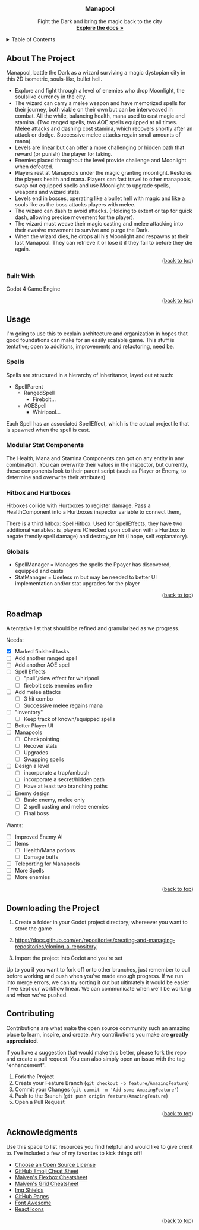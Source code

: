 <!-- Improved compatibility of back to top link: See: https://github.com/othneildrew/Best-README-Template/pull/73 -->
<a name="readme-top"></a>


<!-- PROJECT LOGO -->
<br />
<div align="center">
  <a href="https://github.com/othneildrew/Best-README-Template">
<!--     <img src="images/logo.png" alt="Logo" width="80" height="80"> -->
  </a>

  <h3 align="center">Manapool</h3>

  <p align="center">
    Fight the Dark and bring the magic back to the city
    <br />
    <a href="https://github.com/cewaite/manapool"><strong>Explore the docs »</strong></a>
    <br />
  </p>
</div>



<!-- TABLE OF CONTENTS -->
<details>
  <summary>Table of Contents</summary>
  <ol>
    <li>
      <a href="#about-the-project">About The Project</a>
      <ul>
        <li><a href="#built-with">Built With</a></li>
      </ul>
    </li>
    <li><a href="#usage">Usage</a></li>
      <ul>
        <li><a href="#spells">Spells</a></li>
        <li><a href="#modular-stat-components">Modular Stat Components
</a></li>
        <li><a href="#hitbox-and-hurtboxes">Hitbox and Hurtboxes</a></li>
        <li><a href="#globals">Globals</a></li>
      </ul>
    <li><a href="#roadmap">Roadmap</a></li>
    <li><a href="#downloading-the-project">Downloading The Project</a></li>
    <li><a href="#contributing">Contributing</a></li>
    <li><a href="#acknowledgments">Acknowledgments</a></li>
  </ol>
</details>



<!-- ABOUT THE PROJECT -->
## About The Project

Manapool, battle the Dark as a wizard surviving a magic dystopian city in this 2D isometric, souls-like, bullet hell. 

- Explore and fight through a level of enemies who drop Moonlight, the soulslike currency in the city.
- The wizard can carry a melee weapon and have memorized spells for their journey, both viable on their own but can be interweaved in combat. All the while, balancing health, mana used to cast magic and stamina. (Two ranged spells, two AOE spells equipped at all times. Melee attacks and dashing cost stamina, which recovers shortly after an attack or dodge. Successive melee attacks regain small amounts of mana).
- Levels are linear but can offer a more challenging or hidden path that reward (or punish) the player for taking.
- Enemies placed throughout the level provide challenge and Moonlight when defeated.
- Players rest at Manapools under the magic granting moonlight. Restores the players health and mana. Players can fast travel to other manapools, swap out equipped spells and use Moonlight to upgrade spells, weapons and wizard stats.
- Levels end in bosses, operating like a bullet hell with magic and like a souls like as the boss attacks players with melee.
- The wizard can dash to avoid attacks. (Holding to extent or tap for quick dash, allowing precise movement for the player).
- The wizard must weave their magic casting and melee attacking into their evasive movement to survive and purge the Dark.
- When the wizard dies, he drops all his Moonlight and respawns at their last Manapool. They can retrieve it or lose it if they fail to before they die again.

<p align="right">(<a href="#readme-top">back to top</a>)</p>



### Built With

Godot 4 Game Engine

<p align="right">(<a href="#readme-top">back to top</a>)</p>



<!-- USAGE EXAMPLES -->
## Usage

I'm going to use this to explain architecture and organization in hopes that good foundations can make for an easily scalable game. This stuff is tentative; open to additions, improvements and refactoring, need be.

### Spells

Spells are structured in a hierarchy of inheritance, layed out at such:

- SpellParent
  - RangedSpell
    - Firebolt...
  - AOESpell
    - Whirlpool...

Each Spell has an associated SpellEffect, which is the actual projectile that is spawned when the spell is cast.

### Modular Stat Components

The Health, Mana and Stamina Components can got on any entity in any combination. You can overwrite their values in the inspector, but currently, these components look to their parent script (such as Player or Enemy, to determine and overwrite their attributes)

### Hitbox and Hurtboxes

Hitboxes collide with Hurtboxes to register damage. Pass a HealthComponent into a Hurtboxes inspector variable to connect them,

There is a third hitbox: SpellHitbox. Used for SpellEffects, they have two additional variables: is_players (Checked upon collision with a Hurtbox to negate frendly spell damage) and destroy_on hit (I hope, self explanatory).

### Globals

- SpellManager = Manages the spells the Ppayer has discovered, equipped and casts
- StatManager = Useless rn but may be needed to better UI implementation and/or stat upgrades for the player

<p align="right">(<a href="#readme-top">back to top</a>)</p>



<!-- ROADMAP -->
## Roadmap

A tentative list that should be refined and granularized as we progress.

Needs:
- [X] Marked finished tasks
- [ ] Add another ranged spell
- [ ] Add another AOE spell
- [ ] Spell Effects
    - [ ] "pull"/slow effect for whirlpool
    - [ ] firebolt sets enemies on fire
- [ ] Add melee attacks
    - [ ] 3 hit combo
    - [ ] Successive melee regains mana
- [ ] "Inventory"
    - [ ] Keep track of known/equipped spells
- [ ] Better Player UI
- [ ] Manapools
    - [ ] Checkpointing
    - [ ] Recover stats
    - [ ] Upgrades
    - [ ] Swapping spells
- [ ] Design a level
    - [ ] incorporate a trap/ambush
    - [ ] incorporate a secret/hidden path
    - [ ] Have at least two branching paths
- [ ] Enemy design
    - [ ] Basic enemy, melee only
    - [ ] 2 spell casting and melee enemies
    - [ ] Final boss

Wants:
- [ ] Improved Enemy AI
- [ ] Items
    - [ ] Health/Mana potions
    - [ ] Damage buffs
- [ ] Teleporting for Manapools
- [ ] More Spells
- [ ] More enemies
<p align="right">(<a href="#readme-top">back to top</a>)</p>

<!-- PULLING -->
## Downloading the Project

1. Create a folder in your Godot project directory; whereever you want to store the game

2. https://docs.github.com/en/repositories/creating-and-managing-repositories/cloning-a-repository

3. Import the project into Godot and you're set

Up to you if you want to fork off onto other branches, just remember to oull before working and push when you've made enough progress. If we run into merge errors, we can try sorting it out but ultimately it would be easier if we kept our workflow linear. We can communicate when we'll be working and when we've pushed. 

<!-- CONTRIBUTING -->
## Contributing

Contributions are what make the open source community such an amazing place to learn, inspire, and create. Any contributions you make are **greatly appreciated**.

If you have a suggestion that would make this better, please fork the repo and create a pull request. You can also simply open an issue with the tag "enhancement".

1. Fork the Project
2. Create your Feature Branch (`git checkout -b feature/AmazingFeature`)
3. Commit your Changes (`git commit -m 'Add some AmazingFeature'`)
4. Push to the Branch (`git push origin feature/AmazingFeature`)
5. Open a Pull Request

<p align="right">(<a href="#readme-top">back to top</a>)</p>


<!-- ACKNOWLEDGMENTS -->
## Acknowledgments

Use this space to list resources you find helpful and would like to give credit to. I've included a few of my favorites to kick things off!

* [Choose an Open Source License](https://choosealicense.com)
* [GitHub Emoji Cheat Sheet](https://www.webpagefx.com/tools/emoji-cheat-sheet)
* [Malven's Flexbox Cheatsheet](https://flexbox.malven.co/)
* [Malven's Grid Cheatsheet](https://grid.malven.co/)
* [Img Shields](https://shields.io)
* [GitHub Pages](https://pages.github.com)
* [Font Awesome](https://fontawesome.com)
* [React Icons](https://react-icons.github.io/react-icons/search)

<p align="right">(<a href="#readme-top">back to top</a>)</p>



<!-- MARKDOWN LINKS & IMAGES -->
<!-- https://www.markdownguide.org/basic-syntax/#reference-style-links -->
[contributors-shield]: https://img.shields.io/github/contributors/othneildrew/Best-README-Template.svg?style=for-the-badge
[contributors-url]: https://github.com/othneildrew/Best-README-Template/graphs/contributors
[forks-shield]: https://img.shields.io/github/forks/othneildrew/Best-README-Template.svg?style=for-the-badge
[forks-url]: https://github.com/othneildrew/Best-README-Template/network/members
[stars-shield]: https://img.shields.io/github/stars/othneildrew/Best-README-Template.svg?style=for-the-badge
[stars-url]: https://github.com/othneildrew/Best-README-Template/stargazers
[issues-shield]: https://img.shields.io/github/issues/othneildrew/Best-README-Template.svg?style=for-the-badge
[issues-url]: https://github.com/othneildrew/Best-README-Template/issues
[license-shield]: https://img.shields.io/github/license/othneildrew/Best-README-Template.svg?style=for-the-badge
[license-url]: https://github.com/othneildrew/Best-README-Template/blob/master/LICENSE.txt
[linkedin-shield]: https://img.shields.io/badge/-LinkedIn-black.svg?style=for-the-badge&logo=linkedin&colorB=555
[linkedin-url]: https://linkedin.com/in/othneildrew
[product-screenshot]: images/screenshot.png
[Next.js]: https://img.shields.io/badge/next.js-000000?style=for-the-badge&logo=nextdotjs&logoColor=white
[Next-url]: https://nextjs.org/
[React.js]: https://img.shields.io/badge/React-20232A?style=for-the-badge&logo=react&logoColor=61DAFB
[React-url]: https://reactjs.org/
[Vue.js]: https://img.shields.io/badge/Vue.js-35495E?style=for-the-badge&logo=vuedotjs&logoColor=4FC08D
[Vue-url]: https://vuejs.org/
[Angular.io]: https://img.shields.io/badge/Angular-DD0031?style=for-the-badge&logo=angular&logoColor=white
[Angular-url]: https://angular.io/
[Svelte.dev]: https://img.shields.io/badge/Svelte-4A4A55?style=for-the-badge&logo=svelte&logoColor=FF3E00
[Svelte-url]: https://svelte.dev/
[Laravel.com]: https://img.shields.io/badge/Laravel-FF2D20?style=for-the-badge&logo=laravel&logoColor=white
[Laravel-url]: https://laravel.com
[Bootstrap.com]: https://img.shields.io/badge/Bootstrap-563D7C?style=for-the-badge&logo=bootstrap&logoColor=white
[Bootstrap-url]: https://getbootstrap.com
[JQuery.com]: https://img.shields.io/badge/jQuery-0769AD?style=for-the-badge&logo=jquery&logoColor=white
[JQuery-url]: https://jquery.com 
